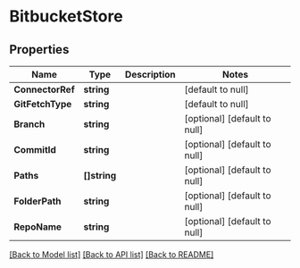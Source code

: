 # BitbucketStore

## Properties
Name | Type | Description | Notes
------------ | ------------- | ------------- | -------------
**ConnectorRef** | **string** |  | [default to null]
**GitFetchType** | **string** |  | [default to null]
**Branch** | **string** |  | [optional] [default to null]
**CommitId** | **string** |  | [optional] [default to null]
**Paths** | **[]string** |  | [optional] [default to null]
**FolderPath** | **string** |  | [optional] [default to null]
**RepoName** | **string** |  | [optional] [default to null]

[[Back to Model list]](../README.md#documentation-for-models) [[Back to API list]](../README.md#documentation-for-api-endpoints) [[Back to README]](../README.md)

